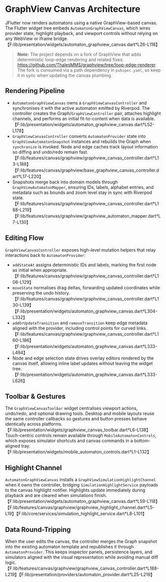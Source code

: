 # GraphView Canvas Architecture

JFlutter now renders automatons using a native GraphView-based canvas. The Flutter widget tree embeds `AutomatonGraphViewCanvas`, which wires provider state, highlight playback, and viewport controls without relying on any WebView or iframe bridge.【F:lib/presentation/widgets/automaton_graphview_canvas.dart†L26-L118】

> **Note:** The project depends on a fork of GraphView that adds deterministic loop-edge rendering and related fixes: https://github.com/ThalesMMS/graphview/tree/loop-edge-renderer. The fork is consumed via a path dependency in `pubspec.yaml`, so keep it in sync when updating the canvas plumbing.

## Rendering Pipeline

* `AutomatonGraphViewCanvas` owns a `GraphViewCanvasController` and synchronises it with the active automaton emitted by Riverpod. The controller creates the Graph/`GraphViewController` pair, attaches highlight channels, and performs an initial fit-to-content when data is available.【F:lib/presentation/widgets/automaton_graphview_canvas.dart†L52-L178】
* `GraphViewCanvasController` converts `AutomatonProvider` state into `GraphViewAutomatonSnapshot` instances and rebuilds the Graph when `synchronize` is invoked. Node and edge caches track layout information so diffing and undo/redo remain fast.【F:lib/features/canvas/graphview/graphview_canvas_controller.dart†L13-L188】【F:lib/features/canvas/graphview/base_graphview_canvas_controller.dart†L17-L220】
* Snapshots merge back into domain models through `GraphViewAutomatonMapper`, ensuring IDs, labels, alphabet entries, and metadata such as bounds and zoom level stay in sync with Riverpod state.【F:lib/features/canvas/graphview/graphview_canvas_controller.dart†L188-L219】【F:lib/features/canvas/graphview/graphview_automaton_mapper.dart†L7-L130】

## Editing Flow

`GraphViewCanvasController` exposes high-level mutation helpers that relay interactions back to `AutomatonProvider`:

* `addStateAt` assigns deterministic IDs and labels, marking the first node as initial when appropriate.【F:lib/features/canvas/graphview/graphview_canvas_controller.dart†L106-L129】
* `moveState` normalises drag deltas, forwarding updated coordinates while preserving the undo history.【F:lib/features/canvas/graphview/graphview_canvas_controller.dart†L130-L139】【F:lib/presentation/widgets/automaton_graphview_canvas.dart†L304-L332】
* `addOrUpdateTransition` and `removeTransition` keep edge metadata aligned with the provider, including control points for curved links.【F:lib/features/canvas/graphview/graphview_canvas_controller.dart†L160-L186】【F:lib/presentation/widgets/automaton_graphview_canvas.dart†L333-L494】
* Node and edge selection state drives overlay editors rendered by the canvas itself, allowing inline label updates without leaving the widget tree.【F:lib/presentation/widgets/automaton_graphview_canvas.dart†L333-L626】

## Toolbar & Gestures

The `GraphViewCanvasToolbar` widget centralises viewport actions, undo/redo, and optional drawing tools. Desktop and mobile layouts reuse the same controller callbacks so gestures and button presses behave identically across platforms.【F:lib/presentation/widgets/graphview_canvas_toolbar.dart†L6-L138】 Touch-centric controls remain available through `MobileAutomatonControls`, which exposes simulator shortcuts and canvas commands in a bottom-aligned tray.【F:lib/presentation/widgets/mobile_automaton_controls.dart†L1-L132】

## Highlight Channel

`AutomatonGraphViewCanvas` installs a `GraphViewSimulationHighlightChannel` when it owns the controller, bridging `SimulationHighlightService` payloads to the canvas highlight notifier. Highlights update immediately during playback and are cleared when simulations finish.【F:lib/presentation/widgets/automaton_graphview_canvas.dart†L59-L118】【F:lib/features/canvas/graphview/graphview_highlight_channel.dart†L5-L19】【F:lib/core/services/simulation_highlight_service.dart†L8-L101】

## Data Round-Tripping

When the user edits the canvas, the controller merges the Graph snapshot into the existing automaton template and republishes it through `AutomatonProvider`. This keeps inspector panels, persistence layers, and simulators aligned with the visual representation while avoiding manual diff logic.【F:lib/features/canvas/graphview/graphview_canvas_controller.dart†L188-L219】【F:lib/presentation/providers/automaton_provider.dart†L25-L219】
